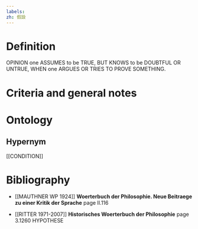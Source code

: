 ```yaml
---
labels: 
zh: 假設
---
```


# Definition
OPINION one ASSUMES to be TRUE, BUT KNOWS to be DOUBTFUL OR UNTRUE, WHEN one ARGUES OR TRIES TO PROVE SOMETHING.
# Criteria and general notes
# Ontology

## Hypernym
[[CONDITION]]
# Bibliography
- [[MAUTHNER WP 1924]]
**Woerterbuch der Philosophie. Neue Beitraege zu einer Kritik der Sprache** page II.116

- [[RITTER 1971-2007]]
**Historisches Woerterbuch der Philosophie** page 3.1260
HYPOTHESE